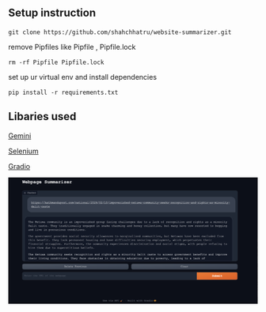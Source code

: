 ## Setup instruction

```
git clone https://github.com/shahchhatru/website-summarizer.git
```

remove Pipfiles like Pipfile , Pipfile.lock

```
rm -rf Pipfile Pipfile.lock
```

set up ur virtual env and install dependencies

```
pip install -r requirements.txt
```

## Libaries used 

[Gemini ](!https://ai.google.dev/tutorials/python_quickstart)

[Selenium](!https://www.selenium.dev/documentation/)

[Gradio](!https://www.gradio.app)


![webpage summerizer](2.png)
